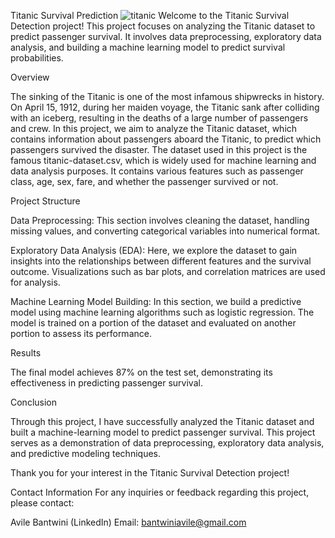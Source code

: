 Titanic Survival Prediction
![titanic](https://github.com/Bantwini/CODESOFT/assets/125835231/cb602b83-d4b6-4a7d-8471-2b5cfe0b8ea3)
Welcome to the Titanic Survival Detection project! This project focuses on analyzing the Titanic dataset to predict passenger survival. It involves data preprocessing, exploratory data analysis, and building a machine learning model to predict survival probabilities.



Overview


The sinking of the Titanic is one of the most infamous shipwrecks in history. On April 15, 1912, during her maiden voyage, the Titanic sank after colliding with an iceberg, resulting in the deaths of a large number of passengers and crew. In this project, we aim to analyze the Titanic dataset, which contains information about passengers aboard the Titanic, to predict which passengers survived the disaster.
The dataset used in this project is the famous titanic-dataset.csv, which is widely used for machine learning and data analysis purposes. It contains various features such as passenger class, age, sex, fare, and whether the passenger survived or not.


Project Structure


Data Preprocessing: This section involves cleaning the dataset, handling missing values, and converting categorical variables into numerical format.

Exploratory Data Analysis (EDA): Here, we explore the dataset to gain insights into the relationships between different features and the survival outcome. Visualizations such as bar plots, and correlation matrices are used for analysis.

Machine Learning Model Building: In this section, we build a predictive model using machine learning algorithms such as logistic regression. The model is trained on a portion of the dataset and evaluated on another portion to assess its performance.


Results


The final model achieves 87% on the test set, demonstrating its effectiveness in predicting passenger survival.


Conclusion


Through this project, I have successfully analyzed the Titanic dataset and built a machine-learning model to predict passenger survival. This project serves as a demonstration of data preprocessing, exploratory data analysis, and predictive modeling techniques.


Thank you for your interest in the Titanic Survival Detection project!


Contact Information
For any inquiries or feedback regarding this project, please contact:

Avile Bantwini (LinkedIn)
Email: bantwiniavile@gmail.com
